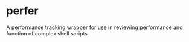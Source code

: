 # perfer
A performance tracking wrapper for use in reviewing performance and function of complex shell scripts
